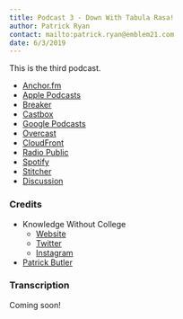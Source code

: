```yaml
---
title: Podcast 3 - Down With Tabula Rasa!
author: Patrick Ryan
contact: mailto:patrick.ryan@emblem21.com
date: 6/3/2019
---
```

This is the third podcast.

* [Anchor.fm](https://anchor.fm/knowledgewithoutcollege/episodes/KWC-036-Patrick-Ryan-Returns-e47u7e)
* [Apple Podcasts](https://podcasts.apple.com/us/podcast/kwc-036-patrick-ryan/id1355465192?i=1000440533104)
* [Breaker](https://www.breaker.audio/knowledge-without-college/e/47513720)
* [Castbox](https://castbox.fm/episode/KWC-036-Patrick-Ryan-Returns-id1193840-id160596916)
* [Google Podcasts](https://podcasts.google.com/?feed=aHR0cHM6Ly9hbmNob3IuZm0vcy8yYmFjZDVjL3BvZGNhc3QvcnNz&episode=ZGEyMmJkOWEtZWIyOS1kNzliLTc5NzUtOWJmMDA3MmU0YjBi)
* [Overcast](https://overcast.fm/+ML6cZXZmE)
* [CloudFront](https://anchor.fm/s/2bacd5c/podcast/play/3454638/https%3A%2F%2Fd3ctxlq1ktw2nl.cloudfront.net%2Fstaging%2F2019-5-4%2FKWC--036-Patrick-Ryan-Returns-9ad7fa23aa216.m4a)
* [Radio Public](https://radiopublic.com/knowledge-without-college-6rOvoR/ep/s1!bd447)
* [Spotify](https://open.spotify.com/episode/1mGrplGji7PkzJRfxthwJr)
* [Stitcher](https://www.stitcher.com/podcast/anchor-podcasts/knowledge-without-college/e/61638479)
* [Discussion](https://8ch.net/gnosticwarfare/res/598.html)

### Credits

* Knowledge Without College
  * [Website](https://knowledgewithoutcollege.com/)
  * [Twitter](https://twitter.com/KWCPod)
  * [Instagram](https://www.instagram.com/knowledgewithoutcollegepodcast/)
* [Patrick Butler](https://twitter.com/patrickbutler00)

### Transcription

Coming soon!